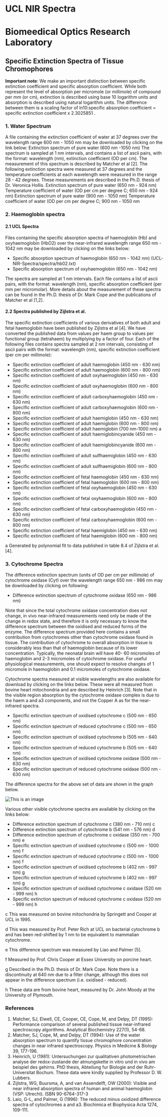 # UCL NIR Spectra
# Biomeedical Optics Research Laboratory

## Specific Extinction Spectra of Tissue Chromophores

**Important
note**: We make an important
distinction between specific extinction coefficient and specific
absorption
coefficient. While both represent the level
of absorption per micromole (or millimole) of compound
per mm (or cm),
extinction is described using base 10 logarithm
units and absorption is described using natural logarithm
units. The
difference between them is a scaling factor
of ln10:specific absorption coefficient = specific
extinction coefficient x
2.3025851 .

### 1. Water Spectrum
A file containing the extinction coefficient of water at 37 degrees over the wavelength range 600 nm - 1050 nm may be
downloaded by clicking on the link below:
Extinction spectrum of pure water (600 nm -1050 nm)
The spectrum is sampled at 1 nm intervals, and contains a list of ascii pairs, with the format: wavelength (nm), extinction
coefficient (OD per cm). The measurement of this spectrum is described by Matcher et al [2].
The following extinction spectra were measured at 37 degrees and the temperature coefficients at each wavelength were
measured in the range 28 - 42 degrees. These measurements are described in the Ph.D. thesis of Dr. Veronica Hollis.
Extinction spectrum of pure water (650 nm - 924 nm)
Temperature coefficient of water (OD per cm per degree C; 650 nm - 924 nm)
Extinction spectrum of pure water (900 nm - 1050 nm)
Temperature coefficient of water (OD per cm per degree C; 900 nm - 1050 nm

### 2. Haemoglobin spectra
#### 2.1 UCL Spectra
Files containing the specific absorption spectra of haemoglobin (Hb) and oxyhaemoglobin (HbO2) over the near-infrared
wavelength range 650 nm - 1042 nm may be downloaded by clicking on the links below:

- Specific absorption spectrum of haemoglobin (650 nm - 1042 nm) (UCL-NIR-Spectra/spectra/hb02.txt)
- Specific absorption spectrum of oxyhaemoglobin (650 nm - 1042 nm)

The spectra are sampled at 1 nm intervals. Each file contains a list of ascii pairs, with the format: wavelength (nm), specific
absorption coefficient (per mm per micromolar). More details about the measurement of these spectra can be found in the
Ph.D. thesis of Dr. Mark Cope and the publications of Matcher et al [1,2].

#### 2.2 Spectra published by Zijlstra et al.
The specific extinction coefficients of various derivatives of both adult and fetal haemoglobin have been published by
Zijlstra et al [4]. We have converted the published data from values per haem group to values per functional group
(tetrahaem) by multiplying by a factor of four. Each of the following files contains spectra sampled at 2 nm intervals,
consisting of ascii pairs with the format: wavelength (nm), specific extinction coefficient (per cm per millimole):

- Specific extinction coefficient of adult haemoglobin (450 nm - 630 nm)
- Specific extinction coefficient of adult haemoglobin (600 nm - 800 nm)
- Specific extinction coefficient of adult oxyhaemoglobin (450 nm - 630 nm)
- Specific extinction coefficient of adult oxyhaemoglobin (600 nm - 800 nm)
- Specific extinction coefficient of adult carboxyhaemoglobin (450 nm - 630 nm)
- Specific extinction coefficient of adult carboxyhaemoglobin (600 nm - 800 nm)
- Specific extinction coefficient of adult haemiglobin (450 nm - 630 nm)
- Specific extinction coefficient of adult haemiglobin (600 nm - 800 nm)
- Specific extinction coefficient of adult haemiglobin (700 nm-1000 nm) a
- Specific extinction coefficient of adult haemiglobincyanide (450 nm - 630 nm)
- Specific extinction coefficient of adult haemiglobincyanide (600 nm - 800 nm)
- Specific extinction coefficient of adult sulfhaemiglobin (450 nm - 630 nm)
- Specific extinction coefficient of adult sulfhaemiglobin (600 nm - 800 nm)
- Specific extinction coefficient of fetal haemoglobin (450 nm - 630 nm)
- Specific extinction coefficient of fetal haemoglobin (600 nm - 800 nm)
- Specific extinction coefficient of fetal oxyhaemoglobin (450 nm - 630 nm)
- Specific extinction coefficient of fetal oxyhaemoglobin (600 nm - 800 nm)
- Specific extinction coefficient of fetal carboxyhaemoglobin (450 nm - 630 nm)
- Specific extinction coefficient of fetal carboxyhaemoglobin (600 nm - 800 nm)
- Specific extinction coefficient of fetal haemiglobin (450 nm - 630 nm)
- Specific extinction coefficient of fetal haemiglobin (600 nm - 800 nm)

a Generated by
polynomial fit to data published in table 8.4 of Zijlstra et al. [4].

### 3. Cytochrome Spectra
The difference extinction spectrum (units of OD per cm per millimole) of cytochrome oxidase (Cyt) over the wavelength
range 650 nm - 986 nm may be downloaded by clicking on following:

- Difference extinction spectrum of cytochrome oxidase (650 nm - 986 nm)

Note that since the total cytochrome oxidase concentration does not change, in vivo near-infrared measurements need only
be made of the change in redox state, and therefore it is only necessary to know the difference spectrum between the
oxidised and reduced forms of the enzyme. The difference spectrum provided here contains a small contribution from
cytochromes other than cytochrome oxidase found in tissue. The contribution of cytochrome to overall absorption in tissue
is considerably less than that of haemoglobin because of its lower concentration. Typically, the neonatal brain will have 40-
60 micromoles of haemoglobin and 2-3 micromoles of cytochrome oxidase. For useful physiological measurements, one
should expect to resolve changes of 1 micromole in haemoglobin and 0.1 micromoles of cytochrome oxidase.

Cytochrome spectra measured at visible wavelengths are also available for download by clicking on the links below. These
were all measured from bovine heart mitochondria and are described by Heinrich [3]. Note that in the visible region
absorption by the cytochrome oxidase complex is due to the haem a and a3 components, and not the Copper A as for the
near-infrared spectra.

- Specific extinction spectrum of oxidised cytochrome c (500 nm - 650 nm)
- Specific extinction spectrum of reduced cytochrome c (500 nm - 650 nm)
- Specific extinction spectrum of oxidised cytochrome b (505 nm - 640 nm)
- Specific extinction spectrum of reduced cytochrome b (505 nm - 640 nm)
- Specific extinction spectrum of oxidised cytochrome oxidase (500 nm - 630 nm)
- Specific extinction spectrum of reduced cytochrome oxidase (500 nm - 630 nm)

The difference spectra for the above set of data are shown in the graph below.

![This is an image](images/ccospectra.PNG)


Various other visible cytochrome spectra are available by clicking on the links below:

- Difference extinction spectrum of cytochrome c (380 nm - 710 nm) c
- Difference extinction spectrum of cytochrome b (541 nm - 576 nm) d
- Difference extinction spectrum of cytochrome c oxidase (350 nm - 700 nm) e
- Specific extinction spectrum of oxidised cytochrome c (500 nm - 1000 nm) f
- Specific extinction spectrum of reduced cytochrome c (500 nm - 1000 nm) f
- Specific extinction spectrum of oxidised cytochrome b (402 nm - 997 nm) g
- Specific extinction spectrum of reduced cytochrome b (402 nm - 997 nm) g
- Specific extinction spectrum of oxidised cytochrome c oxidase (520 nm - 999 nm) h
- Specific extinction spectrum of reduced cytochrome c oxidase (520 nm - 999 nm) h

c This was measured on bovine mitochondria by Springett and Cooper at UCL in 1995.

d This was measured by Prof. Peter Rich at UCL on bacterial cytochrome b and has been red-shifted by 1 nm to be
equivalent to mammalian cytochrome.

e This difference spectrum was measured by Liao and Palmer [5].

f Measured by Prof. Chris Cooper at Essex University on porcine heart.

g Described in the Ph.D. thesis of Dr. Mark Cope. Note there is a discontinuity at 640 nm due to a filter change, although
this does not appear in the difference spectrum (i.e. oxidised - reduced).

h These data are from bovine heart, measured by Dr. John Moody at the University of Plymouth.

### References

1. Matcher, SJ, Elwell, CE, Cooper, CE, Cope, M, and Delpy, DT (1995): Performance comparison of several
published tissue near-infrared spectroscopy algorithms. Analytical Biochemistry 227(1), 54-68.
2. Matcher, SJ, Cope, M, and Delpy, DT (1994): Use of the water absorption spectrum to quantify tissue
chromophore concentration changes in near infrared spectroscopy.
Physics in Medicine & Biology 39,
177-196.
3. Heinrich, U (1981): Untersuchungen zur qualitativen photometrischen analyse der redox-zustande der
atmungskette in vitro und in vivo am beispiel des gehirns. PhD thesis, Abteilung fur Biologie and der Ruhr-
Universitat Bochum. These data were kindly supplied by Professor D. W. Lubbers.
4. Zijlstra, WG, Buursma, A, and van Assendelft, OW (2000): Visible and near infrared absorption spectra of
human and animal haemoglobin (VSP: Utrecht). ISBN 90-6764-317-3
5. Laio, G-L, and Palmer, G (1996): The reduced minus oxidized difference spectra of cytochromes a and a3.
Biochimica et Biophysica Acta 1274, 109-111.
